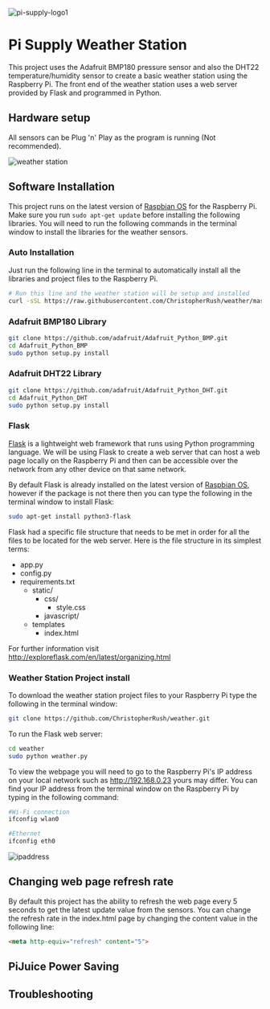 ![pi-supply-logo1](https://www.pi-supply.com/wp-content/uploads/2015/11/pi-supply-logo1.png)


# Pi Supply Weather Station


This project uses the Adafruit BMP180 pressure sensor and also the DHT22 temperature/humidity sensor to create a basic weather station using the Raspberry Pi. The front end of the weather station uses a web server provided by Flask and programmed in Python.

## Hardware setup

All sensors can be Plug 'n' Play as the program is running (Not recommended).

![weather station](https://www.pi-supply.com/wp-content/uploads/2018/02/fritz_bb.png)


## Software Installation

This project runs on the latest version of [Raspbian OS](https://www.raspberrypi.org/downloads/) for the Raspberry Pi. Make sure you run `sudo apt-get update` before installing the following libraries. You will need to run the following commands in the terminal window to install the libraries for the weather sensors.

### Auto Installation

Just run the following line in the terminal to automatically install all the libraries and project files to the Raspberry Pi.

```bash
# Run this line and the weather station will be setup and installed
curl -sSL https://raw.githubusercontent.com/ChristopherRush/weather/master/install.sh | sudo bash
```

### Adafruit BMP180 Library

```bash
git clone https://github.com/adafruit/Adafruit_Python_BMP.git
cd Adafruit_Python_BMP
sudo python setup.py install
```

### Adafruit DHT22 Library

```bash
git clone https://github.com/adafruit/Adafruit_Python_DHT.git
cd Adafruit_Python_DHT
sudo python setup.py install
```

### Flask

[Flask](http://flask.pocoo.org) is a lightweight web framework that runs using Python programming language. We will be using Flask to create a web server that can host a web page locally on the Raspberry Pi and then can be accessible over the network from any other device on that same network.

By default Flask is already installed on the latest version of [Raspbian OS](https://www.raspberrypi.org/downloads/), however if the package is not there then you can type the following in the terminal window to install Flask:
```bash
sudo apt-get install python3-flask
```

Flask had a specific file structure that needs to be met in order for all the files to be located for the web server. Here is the file structure in its simplest terms:

- app.py
- config.py
- requirements.txt
  - static/
    - css/
      - style.css
    - javascript/
  - templates
    - index.html

For further information visit http://exploreflask.com/en/latest/organizing.html



### Weather Station Project install

To download the weather station project files to your Raspberry Pi type the following in the terminal window:

```bash
git clone https://github.com/ChristopherRush/weather.git

```

To run the Flask web server:

```bash
cd weather
sudo python weather.py
```

To view the webpage you will need to go to the Raspberry Pi's IP address on your local network such as http://192.168.0.23 yours may differ. You can find your IP address from the terminal window on the Raspberry Pi by typing in the following command:

```bash
#Wi-Fi connection
ifconfig wlan0

#Ethernet
ifconfig eth0
```

![ipaddress](https://www.pi-supply.com/wp-content/uploads/2018/02/Screen-Shot-2018-02-14-at-11.11.06.png)

## Changing web page refresh rate

By default this project has the ability to refresh the web page every 5 seconds to get the latest update value from the sensors. You can change the refresh rate in the index.html page by changing the content value in the following line:

```html
<meta http-equiv="refresh" content="5">
```

## PiJuice Power Saving




## Troubleshooting
